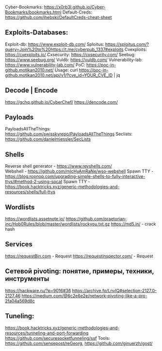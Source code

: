 Cyber-Bookmarks: https://x0rb3l.github.io/Cyber-Bookmarks/bookmarks.html
Default-Creds: https://github.com/ihebski/DefaultCreds-cheat-sheet

## Exploits-Databases:
Exploit-db: https://www.exploit-db.com/
Sploitus: https://sploitus.com/?query=Join%20to%20https://t.me/cyberpub_1337#exploits
Cvexploits: https://cvexploits.io/
Cxsecurity: https://cxsecurity.com/
Seebug: https://www.seebug.org/
Vuldb: https://vuldb.com/
Vulnerability-lab: https://www.vulnerability-lab.com/
PoC: https://poc-in-github.motikan2010.net/
	Usage: curl https://poc-in-github.motikan2010.net/api/v1/?cve_id=YOUR_CVE_ID | jq

## Decode | Encode
https://gchq.github.io/CyberChef/
https://dencode.com/
## Payloads
PayloadsAllTheThings: https://github.com/swisskyrepo/PayloadsAllTheThings
Seclists: https://github.com/danielmiessler/SecLists
## Shells
Reverse shell generator - https://www.revshells.com/  
Webshell - https://github.com/mIcHyAmRaNe/wso-webshell
Spawn TTY - https://blog.ropnop.com/upgrading-simple-shells-to-fully-interactive-ttys/#method-2-using-socat 
Spawn TTY - https://book.hacktricks.xyz/generic-methodologies-and-resources/shells/full-ttys
## Wordlists
https://wordlists.assetnote.io/
https://github.com/praetorian-inc/Hob0Rules/blob/master/wordlists/rockyou.txt.gz
https://md5.in/ - crack hash
## Services
https://requestBin.com - Request
https://requestinspector.com/ - Request
## Сетевой pivoting: понятие, примеры, техники, инструменты
https://hackware.ru/?p=9016#36
https://archive.fo/LnvIQ#selection-2127.0-2127.46
https://medium.com/@6c2e6e2e/network-pivoting-like-a-pro-2fa04a569d8c
## Tuneling:
https://book.hacktricks.xyz/generic-methodologies-and-resources/tunneling-and-port-forwarding
https://github.com/securesocketfunneling/ssf
Tools: https://github.com/sensepost/reGeorg, https://github.com/ginuerzh/gost/


